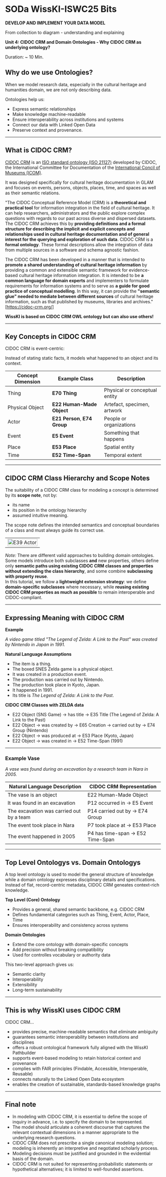 <!--
*titel:
*author:in/urheber:in: 
orcid: 
email: SODa@sammlungen.io
*lizenz: cc by
lizenzlink: https://creativecommons.org/
*persistenter OER link: 
language: 
version:  v1
beschreibung: 
format: SODa WissKI How-to-Tutorial
modultitel: 
modul: Unit 1
einheitstitel: Welcome and warm-up 
eiheit: Einheit 1
lernziel: 

baustein:
zielgruppe: https://zenodo.org/records/15574575
gestaltungsprinzip: 
keywords: ???
erstellungsdatum: 

technische metadaten:
medientyp: text
dateiformat: .md
dauer: 
größe:
software: Web

icon: https://github.com/chastik/Beratung_Dateityp_Bild/refs/heads/main/resources/SODa-Logo_full.svg

link: https://raw.githubusercontent.com/chastik/WissKI/refs/heads/main/soda.css

-->

# SODa WissKI-ISWC25 Bits

**DEVELOP AND IMPLEMENT YOUR DATA MODEL**

From collection to diagram - understanding and explaining

**Unit 4: CIDOC CRM and Domain Ontologies  - Why CIDOC CRM as underlying ontology?**

Duration: ~ 10 Min.

## Why do we use Ontologies?

When we model research data, especially in the cultural heritage and humanities domain, we are not only describing data.

Ontologies help us:

* Express semantic relationships
* Make knowledge machine-readable
* Ensure interoperability across institutions and systems
* Connect our data with Linked Open Data
* Preserve context and provenance.

---

## What is CIDOC CRM?

[CIDOC CRM](https://cidoc-crm.org/) is an [ISO standard ontology (ISO 21127)](https://en.wikipedia.org/wiki/International_standard) developed by CIDOC, the International Committee for Documentation of the [International Concil of Museums (ICOM)](https://icom.museum/en).

It was designed specifically for cultural heritage documentation in GLAM and focuses on events, persons, objects, places, time, and spaces as well as their semantic relations. 

"The CIDOC Conceptual Reference Model (CRM) is a **theoretical and practical tool** for information integration in the field of cultural heritage. It can help researchers, administrators and the public explore complex questions with regards to our past across diverse and dispersed datasets. The CIDOC CRM achieves this by **providing definitions and a formal structure for describing the implicit and explicit concepts and relationships used in cultural heritage documentation and of general interest for the querying and exploration of such data**. CIDOC CRM is a **formal ontology**. These formal descriptions allow the integration of data from multiple sources in a software and schema agnostic fashion.

The CIDOC CRM has been developed in a manner that is intended to **promote a shared understanding of cultural heritage information** by providing a common and extensible semantic framework for evidence-based cultural heritage information integration. It is intended to be **a common language for domain experts** and implementers to formulate requirements for information systems and to serve as **a guide for good practice of conceptual modelling**. In this way, it can provide the **"semantic glue" needed to mediate between different sources** of cultural heritage information, such as that published by museums, libraries and archives." [https://cidoc-crm.org/]

**WissKI is based on CIDOC CRM OWL ontology but can also use others!**

---

## Key Concepts in CIDOC CRM

CIDOC CRM is event-centric:

Instead of stating static facts, it models what happened to an object and its context.

| Concept Dimension | Example Class                 | Description                   |
| ----------------- | ----------------------------- | ----------------------------- |
| Thing             | **E70 Thing**                 | Physical or conceptual entity |
| Physical Object   | **E22 Human-Made Object**       | Artefact, specimen, artwork   |
| Actor             | **E21 Person**, **E74 Group** | People or organizations       |
| Event             | **E5 Event**                  | Something that happens        |
| Place             | **E53 Place**                 | Spatial entity                |
| Time              | **E52 Time-Span**             | Temporal extent               |

---

## CIDOC CRM Class Hierarchy and Scope Notes

The suitability of a CIDOC CRM class for modeling a concept is determined by its **scope note**,
not by:

* its name
* its position in the ontology hierarchy
* assumed intuitive meaning.

The scope note defines the intended semantics and conceptual boundaries of a class and must always guide its correct use.
<table>
  <tr>
    <td><img src="../assets/E39Actor.jpg" alt="E39 Actor" width="100%"></td>
  </tr>
</table>


*Note:* There are different valid approaches to building domain ontologies. Some models introduce both subclasses **and** new properties, others define only **semantic paths using existing CIDOC CRM classes and properties without extending the class hierarchy**, and some combine **subclassing with property reuse**.  
In this tutorial, we follow a **lightweight extension strategy**: we define **domain-specific subclasses** where necessary, while **reusing existing CIDOC CRM properties as much as possible** to remain interoperable and CIDOC-compliant.

---

## Expressing Meaning with CIDOC CRM

**Example**

*A video game titled "The Legend of Zelda: A Link to the Past" was created by Nintendo in Japan in 1991.*

**Natural Language Assumptions**

* The item is a thing.
* The boxed SNES Zelda game is a physical object.
* It was created in a production event.
* The production was carried out by Nintendo.
* The production took place in Kyoto, Japan.
* It happened in 1991.
* Its title is *The Legend of Zelda: A Link to the Past*.

**CIDOC CRM Classes with ZELDA data** 

* E22 Object (SNS Game) → has title → E35 Title (The Legend of Zelda: A Link to the Past)
* E22 Object → was created by → E65 Creation → carried out by → E74 Group (Nintendo)
* E22 Object → was produced at → E53 Place (Kyoto, Japan)
* E22 Object → was created in → E52 Time-Span (1991)

---

### Example Vase 

*A vase was found during an excavation by a research team in Nara in 2005.*

| Natural Language Description                  | CIDOC CRM Representation                         |
|-----------------------------------------------|--------------------------------------------------|
| The vase is an object                         | E22 Human-Made Object                              |
| It was found in an excavation                 | P12 occurred in → E5 Event                       |
| The excavation was carried out by a team      | P14 carried out by → E74 Group                   |
| The event took place in Nara                  | P7 took place at → E53 Place                     |
| The event happened in 2005                    | P4 has time-span → E52 Time-Span                 |

---

## Top Level Ontologys vs. Domain Ontologys 

A top level ontology is used to model the general structure of knowledge while a domain ontology expresses disciplinary details and specifications. Instead of flat, record-centric metadata, CIDOC CRM geneates context-rich knowledge.

**Top Level (Core) Ontology**

* Provides a general, shared semantic backbone, e.g. CIDOC CRM
* Defines fundamental categories such as Thing, Event, Actor, Place, Time
* Ensures interoperability and consistency across systems

**Domain Ontologies**

* Extend the core ontology with domain-specific concepts
* Add precision without breaking compatibility
* Used for controlles vocabulary or authority data 

This two-level approach gives us:

* Semantic clarity
* Interoperability
* Extensibility
* Long-term sustainability 

---

## This is why WissKI uses CIDOC CRM

CIDOC CRM...

* provides precise, machine-readable semantics that eliminate ambiguity
* guarantees semantic interoperability between institutions and disciplines
* offers a robust ontological framework fully aligned with the WissKI Pathbuilder
* supports event-based modeling to retain historical context and provenance
* complies with FAIR principles (Findable, Accessible, Interoperable, Reusable)
* connects naturally to the Linked Open Data ecosystem
* enables the creation of sustainable, standards-based knowledge graphs 

---

## Final note

* In modeling with CIDOC CRM, it is essential to define the scope of inquiry in advance, i.e. to specify the domain to be represented.
* The model should articulate a coherent discourse that captures the relevant contextual dimensions in a manner appropriate to the underlying research questions.
* CIDOC CRM does not prescribe a single canonical modeling solution; modeling is inherently an interpretive and negotiated scholarly process.
* Modeling decisions must be justified and grounded in the evidential basis of the domain.
* CIDOC CRM is not suited for representing probabilistic statements or hypothetical alternatives; it is limited to well-founded assertions.













